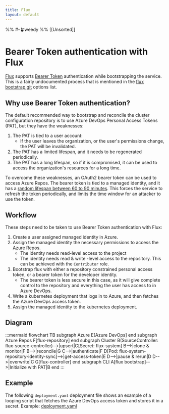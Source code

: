 ```yaml
---
title: Flux
layout: default
---
```

%% #-🪴weedy %%
[[Unsorted]]
# Bearer Token authentication with Flux

[Flux](https://fluxcd.io/) supports [Bearer Token](https://www.oauth.com/oauth2-servers/access-tokens/) authentication while bootstrapping the service. This is a fairly undocumented process that is mentioned in
the [flux bootstrap git](https://fluxcd.io/flux/cmd/flux_bootstrap_git/) options list. 

## Why use Bearer Token authentication?

The default recommended way to bootstrap and reconcile the cluster configuration repository is to use Azure DevOps Personal Access Tokens (PAT), but they have the weaknesses:
1. The PAT is tied to a user account:
    - If the user leaves the organization, or the user's permissions change, the PAT will be invalidated.
2. The PAT has a limited lifespan, and it needs to be regenerated periodically.   
3. The PAT has a long lifespan, so if it is compromised, it can be used to access the organization's resources for a long time.

To overcome these weaknesses, an OAuth2 bearer token can be used to access Azure Repos. The bearer token is tied to a managed identity, and it has a [random lifespan between 60 to 90 minutes](https://learn.microsoft.com/en-us/entra/identity-platform/access-tokens#token-lifetime). This forces the service to refresh the token periodically, and limits the time window for an attacker to use the token.

## Workflow

These steps need to be taken to use Bearer Token authentication with Flux:
1. Create a user assigned managed identity in Azure.
2. Assign the managed identity the necessary permissions to access the Azure Repos.
    - The identity needs read-level access to the project
    - The identity needs read & write -level access to the repository. This can be achieved with the `Contributor` role.
3. Bootstrap flux with either a repository constrained personal access token, or a bearer token for the developer identity.
    - The bearer token is less secure in this case, as it will give complete control to the repository and everything the user has access to in Azure DevOps.
4. Write a kubernetes deployment that logs in to Azure, and then fetches the Azure DevOps access token.
5. Assign the managed identity to the kubernetes deployment.

## Diagram

:::mermaid
flowchart TB
    subgraph Azure
        E[Azure DevOps]
    end
    subgraph Azure Repos
        F[flux-repository]
    end
    subgraph Cluster
        B(SourceController: flux-source-controller)-->|upsert|C[Secret: flux-system]
        B-->|clone & monitor|F
        B-->|reconcile|G
        C-->|authenticate|F
        D[Pod: flux-system-repository-identity-sync]-->|get-access-token|E
        D-->|pause & rerun|D
        D-->|overwrite|C
        G[flux-controller]
    end
    subgraph CLI
        A[flux bootstrap]-->|Initialize with PAT|B
    end
:::

## Example

The following `deployment.yaml` deployment file shows an example of a looping script that fetches the Azure DevOps access token and stores it in a secret. Example: [deployment.yaml](https://github.com/jolmari/azure-cli-scripts/blob/main/kubernetes/secret-sync/deployment.yml)